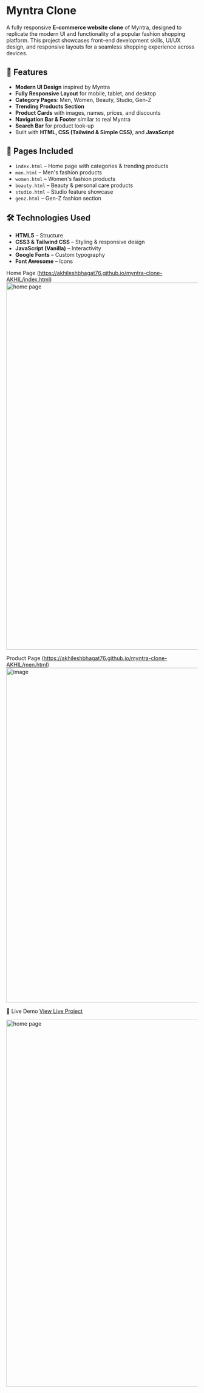 # Myntra Clone

A fully responsive **E-commerce website clone** of Myntra, designed to replicate the modern UI and functionality of a popular fashion shopping platform. This project showcases front-end development skills, UI/UX design, and responsive layouts for a seamless shopping experience across devices.

## 🚀 Features

- **Modern UI Design** inspired by Myntra
- **Fully Responsive Layout** for mobile, tablet, and desktop
- **Category Pages**: Men, Women, Beauty, Studio, Gen-Z
- **Trending Products Section**
- **Product Cards** with images, names, prices, and discounts
- **Navigation Bar & Footer** similar to real Myntra
- **Search Bar** for product look-up
- Built with **HTML, CSS (Tailwind & Simple CSS)**, and **JavaScript**

## 📂 Pages Included
- `index.html` – Home page with categories & trending products
- `men.html` – Men's fashion products
- `women.html` – Women's fashion products
- `beauty.html` – Beauty & personal care products
- `studio.html` – Studio feature showcase
- `genz.html` – Gen-Z fashion section

## 🛠️ Technologies Used
- **HTML5** – Structure
- **CSS3 & Tailwind CSS** – Styling & responsive design
- **JavaScript (Vanilla)** – Interactivity
- **Google Fonts** – Custom typography
- **Font Awesome** – Icons



Home Page
(https://akhileshbhagat76.github.io/myntra-clone-AKHIL/index.html)
<img width="1907" height="967" alt="home page" src="https://github.com/user-attachments/assets/85964244-2f6b-4d79-9538-6fb072399a32" />


Product Page
(https://akhileshbhagat76.github.io/myntra-clone-AKHIL/men.html)
<img width="1918" height="882" alt="image" src="https://github.com/user-attachments/assets/a9406d45-24db-4ee3-a8e1-9e25ff8352c9" />


🔗 Live Demo
[View Live Project](https://akhileshbhagat76.github.io/myntra-clone-AKHIL/)

<img width="1907" height="967" alt="home page" src="https://github.com/user-attachments/assets/85964244-2f6b-4d79-9538-6fb072399a32" />
   
